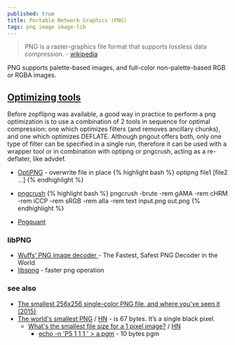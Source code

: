 ```yaml
---
published: true
title: Portable Network Graphics (PNG)
tags: png image image-lib
---
```

> PNG is a raster-graphics file format that supports lossless data compression. - [wikipedia](https://en.wikipedia.org/wiki/Portable_Network_Graphics)

PNG supports palette-based images, and full-color non-palette-based RGB or RGBA images.

## [Optimizing tools](https://en.wikipedia.org/wiki/Portable_Network_Graphics#Optimizing_tools)

Before zopflipng was available, a good way in practice to perform a png optimization is to use a combination of 2 tools in sequence for optimal compression: one which optimizes filters (and removes ancillary chunks), and one which optimizes DEFLATE. Although pngout offers both, only one type of filter can be specified in a single run, therefore it can be used with a wrapper tool or in combination with optipng or pngcrush, acting as a re-deflater, like advdef. 

- [OptiPNG](http://optipng.sourceforge.net/) - overwrite file in place
{% highlight bash %}
optipng file1 [file2 ...]
{% endhighlight %}

- [pngcrush](https://en.wikipedia.org/wiki/Pngcrush)
{% highlight bash %}
pngcrush -brute -rem gAMA -rem cHRM -rem iCCP -rem sRGB -rem alla -rem text  input.png out.png
{% endhighlight %}

- [Pngquant](https://ostechnix.com/pngquant-a-command-line-utility-to-compress-png-images-on-linux/)

### libPNG
- [Wuffs’ PNG image decoder ](https://nigeltao.github.io/blog/2021/fastest-safest-png-decoder.html) - The Fastest, Safest PNG Decoder in the World
- [libspng](https://github.com/randy408/libspng) - faster png operation 

### see also
- [	The smallest 256x256 single-color PNG file, and where you've seen it (2015)](https://news.ycombinator.com/item?id=31115857)
- [The world's smallest PNG](https://evanhahn.com/worlds-smallest-png/) / [HN](https://news.ycombinator.com/item?id=39226549) -  is 67 bytes. It’s a single black pixel.
	- [What's the smallest file size for a 1 pixel image?](https://shkspr.mobi/blog/2024/01/whats-the-smallest-file-size-for-a-1-pixel-image/) / [HN](https://news.ycombinator.com/item?id=38878480)
    	- [echo -n 'P5 1 1 1  ' > a.pgm](https://news.ycombinator.com/item?id=38889341) - 10 bytes pgm
